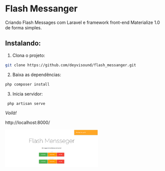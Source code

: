# Flash Messanger
Criando Flash Messages com Laravel e framework front-end  Materialize 1.0 de forma simples. 


## Instalando: 

1. Clona o projeto: 
```bash
git clone https://github.com/deyvisound/flash_messanger.git
```
2. Baixa as dependências: 
```bash 
php composer install 
```
3. Inicia servidor: 
```bash 
 php artisan serve
```
*Voilà!*

http://localhost:8000/

<img src="public/img/sample.png" width="300" />
